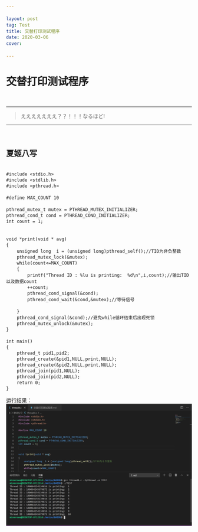 ```yaml
---

layout: post
tag: Test
title: 交替打印测试程序
date: 2020-03-06
cover: 

---
```

# 交替打印测试程序  

&#8195;&#8195;&#8195;&#8195;&#8195;&#8195;&#8195;
***  
>えええええええ？？！！！なるほど!  
***  
&#8195;&#8195;&#8195;&#8195;&#8195;&#8195;&#8195;


## 夏姬八写  




```

#include <stdio.h>
#include <stdlib.h>
#include <pthread.h>

#define MAX_COUNT 10

pthread_mutex_t mutex = PTHREAD_MUTEX_INITIALIZER;
pthread_cond_t cond = PTHREAD_COND_INITIALIZER;
int count = 1;


void *print(void * avg)
{
    unsigned long  i = (unsigned long)pthread_self();//TID为非负整数
    pthread_mutex_lock(&mutex);
    while(count<=MAX_COUNT)
    {
        printf("Thread ID : %lu is printing:  %d\n",i,count);//输出TID以及数据count
        ++count;
        pthread_cond_signal(&cond);
        pthread_cond_wait(&cond,&mutex);//等待信号
    
    }
    pthread_cond_signal(&cond);//避免while循环结束后出现死锁
    pthread_mutex_unlock(&mutex);
}

int main()
{
    pthread_t pid1,pid2;
    pthread_create(&pid1,NULL,print,NULL);
    pthread_create(&pid2,NULL,print,NULL);
    pthread_join(pid1,NULL);
    pthread_join(pid2,NULL);
    return 0;
}

```  
运行结果：
![avatar](https://raw.githubusercontent.com/MinerOAO/MinerOAO.github.io/master/assets/img/P3.png)